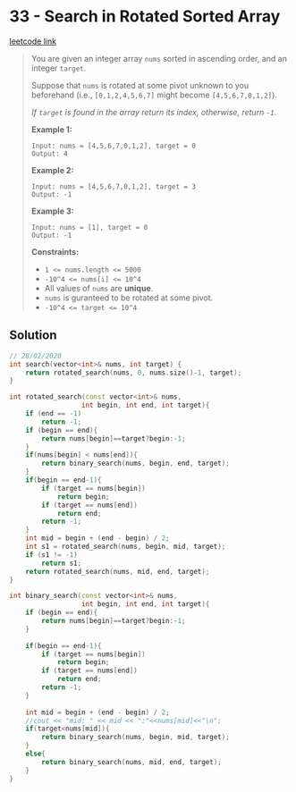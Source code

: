 # 33 - Search in Rotated Sorted Array

[leetcode link](https://leetcode.com/problems/search-in-rotated-sorted-array/)

> You are given an integer array `nums` sorted in ascending order, and an integer `target`.
>
> Suppose that `nums` is rotated at some pivot unknown to you beforehand (i.e., `[0,1,2,4,5,6,7]` might become `[4,5,6,7,0,1,2]`).
>
> *If `target` is found in the array return its index, otherwise, return `-1`.*
>
>  
>
> **Example 1:**
>
> ```
> Input: nums = [4,5,6,7,0,1,2], target = 0
> Output: 4
> ```
>
> **Example 2:**
>
> ```
> Input: nums = [4,5,6,7,0,1,2], target = 3
> Output: -1
> ```
>
> **Example 3:**
>
> ```
> Input: nums = [1], target = 0
> Output: -1
> ```
>
>  
>
> **Constraints:**
>
> - `1 <= nums.length <= 5000`
> - `-10^4 <= nums[i] <= 10^4`
> - All values of `nums` are **unique**.
> - `nums` is guranteed to be rotated at some pivot.
> - `-10^4 <= target <= 10^4`

## Solution 

```cpp
// 28/02/2020
int search(vector<int>& nums, int target) {
    return rotated_search(nums, 0, nums.size()-1, target);
}

int rotated_search(const vector<int>& nums, 
                  int begin, int end, int target){
    if (end == -1)
        return -1;
    if (begin == end){
        return nums[begin]==target?begin:-1; 
    }
    if(nums[begin] < nums[end]){
        return binary_search(nums, begin, end, target);
    }
    if(begin == end-1){
        if (target == nums[begin])
            return begin;
        if (target == nums[end])
            return end;
        return -1;
    }
    int mid = begin + (end - begin) / 2;
    int s1 = rotated_search(nums, begin, mid, target);
    if (s1 != -1)
        return s1;
    return rotated_search(nums, mid, end, target);
}

int binary_search(const vector<int>& nums, 
                  int begin, int end, int target){
    if (begin == end){
        return nums[begin]==target?begin:-1; 
    }
    
    if(begin == end-1){
        if (target == nums[begin])
            return begin;
        if (target == nums[end])
            return end;
        return -1;
    }
    
    int mid = begin + (end - begin) / 2;
    //cout << "mid: " << mid << ":"<<nums[mid]<<"\n"; 
    if(target<nums[mid]){
        return binary_search(nums, begin, mid, target);
    }
    else{
        return binary_search(nums, mid, end, target);
    }   
}
```